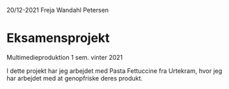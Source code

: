 20/12-2021 Freja Wandahl Petersen

# Eksamensprojekt
Multimedieproduktion 1 sem. vinter 2021

I dette projekt har jeg arbejdet med Pasta Fettuccine fra Urtekram, hvor jeg har arbejdet med at genopfriske deres produkt.
